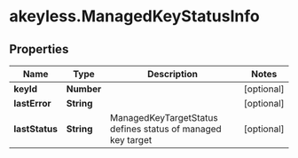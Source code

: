 # akeyless.ManagedKeyStatusInfo

## Properties

Name | Type | Description | Notes
------------ | ------------- | ------------- | -------------
**keyId** | **Number** |  | [optional] 
**lastError** | **String** |  | [optional] 
**lastStatus** | **String** | ManagedKeyTargetStatus defines status of managed key target | [optional] 


